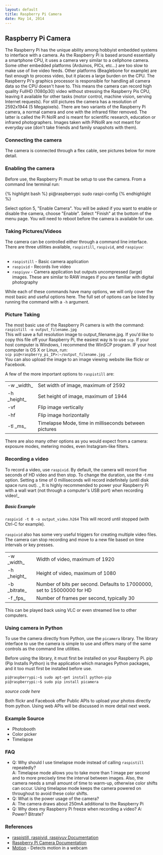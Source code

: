 ```yaml
---
layout: default
title: Raspberry Pi Camera
date: May 14, 2014
---
```


## Raspberry Pi Camera
  The Raspberry Pi has the unique ability among hobbyist embedded systems to interface with a camera. As the Raspberry Pi is based around essentially a smartphone CPU, it uses a camera very similar to a cellphone camera.
  Some other embedded platforms (Arduinos, PICs, etc...) are too slow to make use of live video feeds. Other platforms (Beaglebone for example) are fast enough to process video, but it places a large burden on the CPU. The Raspberry Pi's graphics processor is responsible for handling all camera data so the CPU doesn't have to. This means the camera can record high quality FullHD (1080p30) video without stressing the Raspberry Pis CPU, leaving it available for other tasks (motor control, machine vision, serving Internet requests). For still pictures the camera has a resolution of 2592x1944 (5 Megapixels). 
  There are two variants of the Raspberry Pi camera, a normal camera and one with the infrared filter removed. The latter is called the Pi NoIR and is meant for scientific research, education or infrared photographers. Images taken with PiNoIR are not meant for everyday use (don't take friends and family snapshots with them).

### Connecting the camera
  The camera is connected through a flex cable, see pictures below for more detail. 


### Enabling the camera
Before use, the Raspberry Pi must be setup to use the camera. From a command line terminal run: 

{% highlight bash %}
pi@raspberrypi: sudo raspi-config
{% endhighlight %}

Select option 5, "Enable Camera".
You will be asked if you want to enable or disable the camera, choose "Enable".
Select "Finish" at the bottom of the menu page.
You will need to reboot before the camera is available for use.


### Taking Pictures/Videos

The camera can be controlled either through a command line interface. There are three utilities available, `raspistill`, `raspivid`, and `raspiyuv`: <br/><br/>
* `raspistill` - Basic camera application
* `raspivid` - Records live video
* `raspiyuv` - Camera application but outputs uncompressed (large) images. These are similar to RAW images if you are familiar with digital photography

While each of these commands have many options, we will only cover the most basic and useful options here. The full set of options can be listed by running the command with a `-h` argument.

### Picture Taking
The most basic use of the Raspberry Pi camera is with the command:<br/>
`raspistill -o output_filename.jpg`<br/>
This will save a full resolution image to output_filename.jpg. If you'd like to copy this file off your Raspberry Pi, the easiest way is to use `scp`. If your host computer is Windows, I recommend the WinSCP program. IF your host computer is OS X or Linux, run: <br/>
`scp pi@<raspberry_pi_IP>:~/output_filename.jpg ./`<br/>
You can also upload the image to an image viewing website like flickr or Facebook. 

A few of the more important options to `raspistill` are:<br/>
<table>
<tr><td>-w _width_</td><td>Set width of image, maximum of 2592</td></tr>
<tr><td>-h _height_</td><td>Set height of image, maximum of 1944</td></tr>
<tr><td>-vf</td><td>Flip image vertically</td></tr>
<tr><td>-hf</td><td>Flip image horizontally</td></tr>
<tr><td>-tl _ms_ </td><td>Timelapse Mode, time in milliseconds between pictures</td></tr>
</table>

There are also many other options as you would expect from a camera: exposure modes, metering modes, even Instagram-like filters. 

### Recording a video
To record a video, use `raspivid`. By default, the camera will record five seconds of HD video and then stop. To change the duration, use the -t _ms_ option. Setting a time of 0 milliseconds will record indefinitely (until disk space runs out). _ It is highly recommended to power your Raspberry Pi with a wall wart (not through a computer's USB port) when recording video!_

##### Basic Example
`raspivid -t 0 -o output_video.h264`
This will record until stopped (with Ctrl-C for example).<br/>
<br/>
`raspivid` also has some very useful triggers for creating multiple video files. The camera can stop recording and move to a new file based on time intervals or key presses. 
<table>
<tr><td>-w _width_</td><td>Width of video, maximum of 1920</td></tr>
<tr><td>-h _height_</td><td>Height of video, maximum of 1080</td></tr>
<tr><td>-b _bitrate_</td><td>Number of bits per second. Defaults to 17000000, set to 15000000 for HD</td></tr>
<tr><td>-f _fps_</td><td>Number of frames per second, typically 30</td></tr>
</table>

This can be played back using VLC or even streamed live to other computers. 

### Using camera in Python
  To use the camera directly from Python, use the `picamera` library. The library interface to use the camera is simple to use and offers many of the same controls as the command line utilities.

Before using the library, it must first be installed on your Raspberry Pi. pip (Pip Installs Python) is the application which manages Python packages, and it too must first be installed before use.

```bash
pi@raspberrypi:~$ sudo apt-get install python-pip
pi@raspberrypi:~$ sudo pip install picamera
```
_source code here_

Both flickr and Facebook offer Public APIs to upload your photos directly from python. Using web APIs will be discussed in more detail next week. 

### Example Source
* Photobooth
* Color picker
* Timelapse  

### FAQ
* Q: Why should I use timelapse mode instead of calling `raspistill` repeatedly?<br/>
A: Timelapse mode allows you to take more than 1 image per second and to more precisely time the interval between images. Also, the camera needs a small amount of time to warm-up, otherwise color shifts can occur. Using timelapse mode keeps the camera powered on throughout to avoid these color shifts. 
* Q: What is the power usage of the camera?<br/>
  A: The camera draws about 250mA additional to the Raspberry Pi
* Q: Why does my Raspberry Pi freeze when recording a video?
A: Power? Bitrate?

### References
* [raspistill, raspivid, raspiyuv Documentation](http://www.raspberrypi.org/wp-content/uploads/2013/07/RaspiCam-Documentation.pdf)
* [Raspberry Pi Camera Documentation](http://www.raspberrypi.org/documentation/usage/camera/README.md)
* [Motion](http://www.lavrsen.dk/foswiki/bin/view/Motion/WebHome) - Detects motion in a webcam
